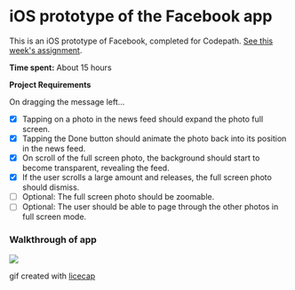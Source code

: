 # iOS prototype of the Facebook app

This is an iOS prototype of Facebook, completed for Codepath. [See this week's assignment](http://courses.codepath.com/courses/ios_for_designers/week/4#!assignment).

__Time spent:__ About 15 hours

__Project Requirements__

On dragging the message left...
* [x] Tapping on a photo in the news feed should expand the photo full screen.
* [x] Tapping the Done button should animate the photo back into its position in the news feed.
* [x] On scroll of the full screen photo, the background should start to become transparent, revealing the feed.
* [x] If the user scrolls a large amount and releases, the full screen photo should dismiss.
* [ ] Optional: The full screen photo should be zoomable.
* [ ] Optional: The user should be able to page through the other photos in full screen mode.

### Walkthrough of app
<img src = "facebookish-walkthrough/facebookish-walkthrough.gif">

gif created with [licecap](http://www.cockos.com/licecap)
